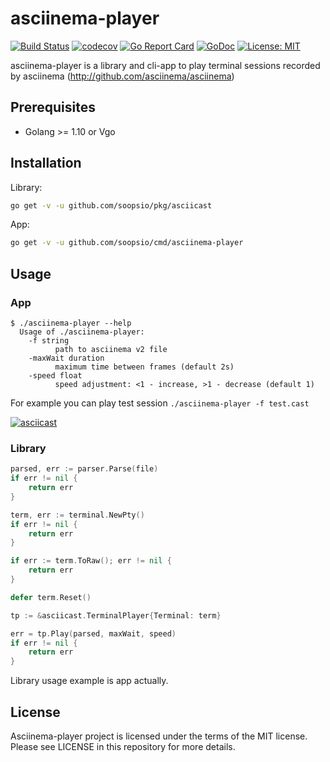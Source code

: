 # asciinema-player
[![Build Status](https://travis-ci.org/xakep666/asciinema-player.svg?branch=master)](https://travis-ci.org/xakep666/asciinema-player)
[![codecov](https://codecov.io/gh/xakep666/asciinema-player/branch/master/graph/badge.svg)](https://codecov.io/gh/xakep666/asciinema-player)
[![Go Report Card](https://goreportcard.com/badge/github.com/soopsio/asciinema-player)](https://goreportcard.com/report/github.com/soopsio/asciinema-player)
[![GoDoc](https://godoc.org/github.com/soopsio/asciinema-player/pkg/asciicast?status.svg)](https://godoc.org/github.com/soopsio/asciinema-player/pkg/asciicast)
[![License: MIT](https://img.shields.io/badge/License-MIT-yellow.svg)](https://opensource.org/licenses/MIT)

asciinema-player is a library and cli-app to play terminal sessions recorded by asciinema (http://github.com/asciinema/asciinema)

## Prerequisites
* Golang >= 1.10 or Vgo

## Installation
Library:
```bash
go get -v -u github.com/soopsio/pkg/asciicast
```

App:
```bash
go get -v -u github.com/soopsio/cmd/asciinema-player
```

## Usage
### App
```
$ ./asciinema-player --help
  Usage of ./asciinema-player:
    -f string
          path to asciinema v2 file
    -maxWait duration
          maximum time between frames (default 2s)
    -speed float
          speed adjustment: <1 - increase, >1 - decrease (default 1)
```
For example you can play test session `./asciinema-player -f test.cast`

[![asciicast](https://asciinema.org/a/189343.png)](https://asciinema.org/a/189343)

### Library
```go
parsed, err := parser.Parse(file)
if err != nil {
    return err
}

term, err := terminal.NewPty()
if err != nil {
    return err
}

if err := term.ToRaw(); err != nil {
    return err
}

defer term.Reset()

tp := &asciicast.TerminalPlayer{Terminal: term}

err = tp.Play(parsed, maxWait, speed)
if err != nil {
    return err
}
```
Library usage example is app actually.

## License
Asciinema-player project is licensed under the terms of the MIT license. Please see LICENSE in this repository for more details.